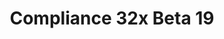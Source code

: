 ---
layout: post
title: Compliance 32x Beta 19
permalink: /compliance32x/B19
header-img: https://database.faithfulpack.net/images/website/posts/32x/B19.jpg

description: |
  Welcome to the new year! Our team has been hard at work creating some long-awaited textures and improving existing ones, making this one of our largest changelogs in quite some time! Villagers, their angry neighbors, and their undead brethren are all looking incredibly fashionable, cats have finally received some much-needed grooming, and much of nature's beautiful blocks have been updated! Our armorers have finally gotten back to work and provided some shiny, new armor. Many wood-related blocks have also been improved to look more... chippy. This Beta also brings several UI improvements for Bedrock players.
  <br><br>
  Thank you for your patience, and we hope you enjoy!
  <br><br>
  [NOTE: This version of the pack is compatible with both Java 1.17.1 and 1.18.1. For convenience, we are releasing the update as a single pack. That means you'll get a warning when trying to use the pack in 1.17.1, but you can safely disregard it.]

changelog:
  Added:
    Entities:
      - Desert Villager (Fabri, jogurciQ)
      - Vindicator (jogurciQ)
      - Evoker (jogurciQ)
      - Pillager (jogurciQ)
      - Illusioner (jogurciQ)
      - Witch (jogurciQ)
      - Minecart (TheOPWarrior208)
      - Zombie Villager (jogurciQ)
      - Plains Zombie Villager (jogurciQ)
      - Slime (TheOPWarrior208)
      - White Splotched Rabbit (Aerod)
      - Cow (TheOPWarrior208, DMgaming)
      - Mooshrooms (Mr. Confused, TheOPWarrior208, DMgaming)
      - Banner Base (jogurciQ)
      - Black/Tuxedo Cat (jogurciQ)
      - Red Cat (jogurciQ)
      - Siamese Cat (jogurciQ)
      - Ragdoll Cat (jogurciQ)
      - British Shorthair Cat (jogurciQ)
      - Jellie Cat (jogurciQ)
      - Persian Cat (jogurciQ)
      - Ender Dragon (Nyodex)
      - Butcher Villager/Zombie Villager Profession (jogurciQ)
      - Desert Zombie Villager (jogurciQ)
      - Cartographer Villager/Zombie Villager Profession (jogurciQ)
      - Fletcher Villager/Zombie Villager Profession (jogurciQ)
      - Armourer Villager/Zombie Villager Profession (jogurciQ)
      - Weaponsmith Villager/Zombie Villager Profession (jogurciQ)
      - Toolsmith Villager/Zombie Villager Profession (jogurciQ)
      - Mason Villager/Zombie Villager Profession (jogurciQ)
      - Farmer Villager/Zombie Villager Profession (jogurciQ)
      - Shepherd Villager/Zombie Villager Profession (jogurciQ)
      - Nitwit Villager/Zombie Villager Profession (jogurciQ)
      - Librarian Villager/Zombie Villager Profession (jogurciQ)
      - Fisherman VIllager/Zombie Villager Profession (jogurciQ)
      - Swamp Villager (jogurciQ)
      - Swamp Zombie Villager (jogurciQ)
      - Savanna Zombie Villager (jogurciQ)
      - Wandering Trader (jogurciQ)
      - Taiga Villager (jogurciQ)
      - Taiga Zombie Villager (jogurciQ)
      - Tropical Fish B Pattern 1 (Zeuselpro)
      - Jungle Villager (jogurciQ)
      - All Llamas (DMgaming, HARYA_)
    Blocks:
      - Raw Copper Block (Alexsor)
      - Weathered Copper Block (Aerod, Pomi108)
      - Crimson Stem Side (Aerod)
      - Warped Stem Side (Aerod)
      - Glowstone (Fabri)
      - Fern (jogurciQ)
      - Large Fern (jogurciQ, EachMenderKhai)
      - Cauldron Side (jogurciQ)
      - Composter Side (jogurciQ)
      - Crimson Door (JadenXgamer, DMgaming)
      - Jungle Door (DMgaming)
      - Cartography Table Side 2 (jogurciQ)
      - Campfire Fire (jogurciQ)
      - Soul Campfire Fire (jogurciQ)
      - Conduit (Nyodex)
    Items:
      - Eye of Ender (Evorp)
      - Cod Bucket (Arky)
      - Salmon Bucket (Arky)
      - Firework Rocket (Nebby, Pythagoras_314)
    Worn Armour:
      - Leather Overlays (DMgaming)
      - Leather Layer 2 (DMgaming)
      - Gold (DMgaming)
      - Iron (DMgaming)
      - Diamond (DMgaming)
    Bedrock UI:
      - Colour Plus (Fred figglehorn)
      - Sale Ribbon Icon (Fred figglehorn)
      - Lock Icon (Fred figglehorn)
      - Unlocked Icon (Fred figglehorn)
      - Update Glyph (Fred figglehorn)
      - Random Dice (Fred figglehorn)
      - Keyboard Tooltip Background (Fred figglehorn)
      - XTab (ItzCreepedism)
      - Various Tab Textures (ItzCreepedism)
      - Offline (Fred figglehorn)
      - Online (Fred figglehorn)
      - XYZ Axis (Fred figglehorn)
      - Timer (Zeuselpro)
      - Google Share (Zeuselpro)
      - Book Shift Left Icons (Arky)
      - Book Shift Right Icons (Arky)
      - Empty Stars (Mr. Kirby 48)
      - Filled Star (Mr. Kirby 48)
      - Filled Star Focus (Mr. Kirby 48)
  Changed:
    Entities:
      - Cod (DMgaming)
      - Bell (Aerod)
      - Bat (Evorp)
      - All Black Cat (jogurciQ)
      - Tabby Cat (jogurciQ)
      - Cleric Villager/Zombie Villager Profession (jogurciQ)
    Items:
      - Cookie (Alexsor)
      - Bell (Aerod)
      - Trident (Aerod)
      - Bone (Aerod)
      - Salmon Bucket (Arky)
      - Rabbit Foot (Aerod)
      - Rotten Flesh (Aerod)
      - Amethyst Shard (EachMenderKhai)
      - End Crystal (EachMenderKhai)
      - Shulker Shell (Pythagoras_314)
      - Diamond (Nyodex)
    Blocks:
      - Bell (Aerod)
      - Glass Pane Top (Aerod)
      - Quartz Pillar Top (HARYA_)
      - Cauldron Bottom (Aerod)
      - Cauldron Inner/Hopper Inside (Aerod)
      - Jigsaw Bottom (EachMenderKhai)
      - Jigsaw Lock (EachMenderKhai)
      - Dirt (Pythagoras_314)
      - Coarse Dirt (Pythagoras_314)
      - Rooted Dirt (Pythagoras_314)
      - Dirt Path Side (Pythagoras_314)
      - Mycelium Side (Pythagoras_314)
      - Podzol Side (Pythagoras_314)
      - Snowy Grass Block Side (Pythagoras_314, DMgaming)
      - Grass Block Side (Pythagoras_314)
      - "[Bedrock] Missing Tile (Pythagoras_314)"
      - Blast Furnace Front (DMgaming)
      - Nether Gold Ore (JadenXgamer)
      - "[Bedrock] Build Allow (DMgaming, McKovosky)"
      - Soul Sand (Fabri)
      - Cartography Table Side 1 (jogurciQ)
      - Potato Crops (Alexsor)
      - Brain Coral Blocks (Alexsor)
      - Sculk Sensor Bottom (Pythagoras_314)
    Status Effects:
      - Bad Omen (DMgaming, jogurciQ)
    Particles:
      - Soul (Fabri)
    Realms GUI:
      - Empty Frame (Pythagoras_314)
      - Trial Icon (Aerod)
    Bedrock UI:
      - 5 Stars Full New (Mr. Kirby 48)
  Fixed:
    Blocks:
      - Non-vanilla colour placement on spawner texture (Aerod)
      - Mixels on smooth stone texture (jogurciQ)
    Entities:
      - Misplaced green pixels on zombie horse chest (Aerod)
      - Accidental white pixel in black rabbit texture (DMgaming)
    GUI:
      - Mixels in bundle GUI (DMgaming)
      - Updated textures used by spectator_widgets (DMgaming)
      - Made a few Bedrock UI textures consistent with the rest of the pack again (Mr. Kirby 48, Pomi108)
    Particles:
      - Campfire smoke missing in Bedrock edition (Fred figglehorn)

downloads:
  1.17.1 - 1.18.x for Java Edition:
    GitHub: https://github.com/Faithful-Resource-Pack/Faithful-Java-32x/releases/download/beta-19/Compliance-32x-Java-Beta-19.zip
    CurseForge: https://www.curseforge.com/minecraft/texture-packs/faithful-32x/download/3611983
  1.18.x for Bedrock Edition:
    GitHub: https://github.com/Faithful-Resource-Pack/Faithful-Bedrock-32x/releases/download/beta-19/Compliance-32x-Bedrock-Beta-19.mcpack
    CurseForge: https://www.curseforge.com/minecraft-bedrock/addons/compliance-32x-bedrock/download/3611981
---